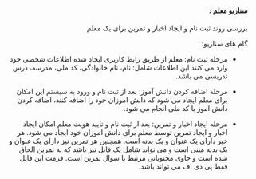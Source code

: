 <div dir="rtl">

#### سناریو معلم :

 بررسی روند ثبت نام و ایجاد اخبار و تمرین برای یک معلم 

گام های سناریو:


- مرحله ثبت نام:
معلم از طریق رابط کاربری ایجاد شده اطلاعات شخصی خود وارد می کنند
این اطلاعات شامل:‌ نام، نام خانوادگی، کد ملی، مدرسه، درس تدریسی می باشد.

- مرحله اضافه کردن دانش آموز:
بعد از ثبت نام و ورود به سیستم این امکان برای معلم ایجاد می شود که دانش اموزان خود را اضافه کنند، اضافه کردن دانش اموز با کد ملی انجام می شود.

- مرحله ایجاد اخبار و تمرین:
بعد از ثبت نام و تایید هویت معلم امکان ایجاد اخبار و ایجاد تمرین توسط معلم برای دانش اموزان خود ایجاد می شود.
هر خبر دارای یک عنوان و یک بدنه است.
همچنین هر  تمرین نیز دارای یک عنوان و یک بدنه متنی است و می تواند شامل یک فایل نیز  باشد که به تمرین الحاق شده است و حاوی محتویاتی مرتبط با سوال تمرین است. فرمت این فایل فقط پی دی اف می تواند باشد.

</div>